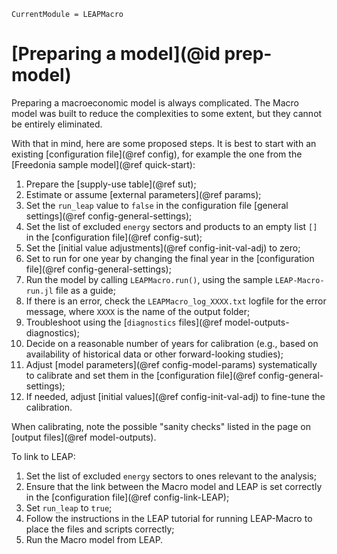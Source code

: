 ```@meta
CurrentModule = LEAPMacro
```

# [Preparing a model](@id prep-model)
Preparing a macroeconomic model is always complicated. The Macro model was built to reduce the complexities to some extent, but they cannot be entirely eliminated.

With that in mind, here are some proposed steps. It is best to start with an existing [configuration file](@ref config), for example the one from the [Freedonia sample model](@ref quick-start):
  1. Prepare the [supply-use table](@ref sut);
  1. Estimate or assume [external parameters](@ref params);
  1. Set the `run_leap` value to `false` in the configuration file [general settings](@ref config-general-settings);
  1. Set the list of excluded `energy` sectors and products to an empty list `[]` in the [configuration file](@ref config-sut);
  1. Set the [initial value adjustments](@ref config-init-val-adj) to zero;
  1. Set to run for one year by changing the final year in the [configuration file](@ref config-general-settings);
  1. Run the model by calling `LEAPMacro.run()`, using the sample `LEAP-Macro-run.jl` file as a guide;
  1. If there is an error, check the `LEAPMacro_log_XXXX.txt` logfile for the error message, where `XXXX` is the name of the output folder;
  1. Troubleshoot using the [`diagnostics` files](@ref model-outputs-diagnostics);
  1. Decide on a reasonable number of years for calibration (e.g., based on availability of historical data or other forward-looking studies);
  1. Adjust [model parameters](@ref config-model-params) systematically to calibrate and set them in the [configuration file](@ref config-general-settings);
  1. If needed, adjust [initial values](@ref config-init-val-adj) to fine-tune the calibration.

When calibrating, note the possible "sanity checks" listed in the page on [output files](@ref model-outputs).

To link to LEAP:
  1. Set the list of excluded `energy` sectors to ones relevant to the analysis;
  1. Ensure that the link between the Macro model and LEAP is set correctly in the [configuration file](@ref config-link-LEAP);
  1. Set `run_leap` to `true`;
  1. Follow the instructions in the LEAP tutorial for running LEAP-Macro to place the files and scripts correctly;
  1. Run the Macro model from LEAP.
